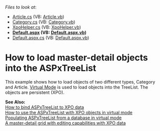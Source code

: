 <!-- default file list -->
*Files to look at*:

* [Article.cs](./CS/WebSite/App_Code/Article.cs) (VB: [Article.vb](./VB/WebSite/App_Code/Article.vb))
* [Category.cs](./CS/WebSite/App_Code/Category.cs) (VB: [Category.vb](./VB/WebSite/App_Code/Category.vb))
* [XpoHelper.cs](./CS/WebSite/App_Code/XpoHelper.cs) (VB: [XpoHelper.vb](./VB/WebSite/App_Code/XpoHelper.vb))
* **[Default.aspx](./CS/WebSite/Default.aspx) (VB: [Default.aspx.vb](./VB/WebSite/Default.aspx.vb))**
* [Default.aspx.cs](./CS/WebSite/Default.aspx.cs) (VB: [Default.aspx.vb](./VB/WebSite/Default.aspx.vb))
<!-- default file list end -->
# How to load master-detail objects into the ASPxTreeList


<p>This example shows how to load objects of two different types, Category and Article. <a href="http://documentation.devexpress.com/#AspNet/CustomDocument4008">Virtual Mode</a> is used to load objects into the TreeList. The objects are persistent (XPO).</p><p><strong>See Also:</strong><br />
<a href="https://www.devexpress.com/Support/Center/p/E1288">How to bind ASPxTreeList to XPO data</a><br />
<a href="https://www.devexpress.com/Support/Center/p/E2107">How to use the ASPxTreeList with XPO objects in virtual mode</a><br />
<a href="https://www.devexpress.com/Support/Center/p/E1368">Populating ASPxTreeList from a database in virtual mode</a><br />
<a href="https://www.devexpress.com/Support/Center/p/E418">A master-detail grid with editing capabilities with XPO data</a></p>

<br/>


